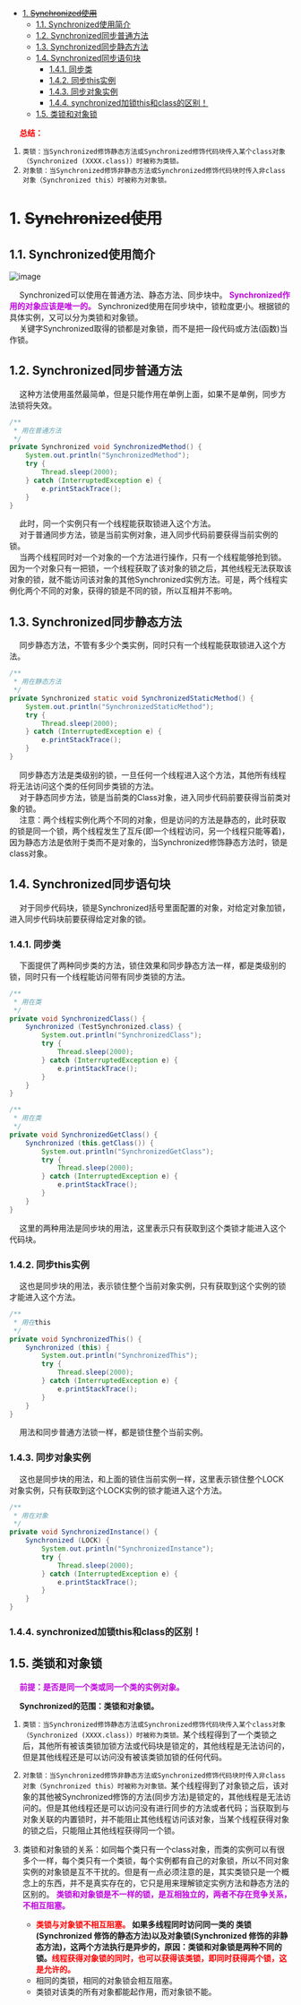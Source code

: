 

<!-- TOC -->

- [1. ~~Synchronized使用~~](#1-synchronized使用)
    - [1.1. Synchronized使用简介](#11-synchronized使用简介)
    - [1.2. Synchronized同步普通方法](#12-synchronized同步普通方法)
    - [1.3. Synchronized同步静态方法](#13-synchronized同步静态方法)
    - [1.4. Synchronized同步语句块](#14-synchronized同步语句块)
        - [1.4.1. 同步类](#141-同步类)
        - [1.4.2. 同步this实例](#142-同步this实例)
        - [1.4.3. 同步对象实例](#143-同步对象实例)
        - [1.4.4. synchronized加锁this和class的区别！](#144-synchronized加锁this和class的区别)
    - [1.5. 类锁和对象锁](#15-类锁和对象锁)

<!-- /TOC -->

&emsp; **<font color = "red">总结：</font>**  
1. `类锁：当Synchronized修饰静态方法或Synchronized修饰代码块传入某个class对象（Synchronized (XXXX.class)）时被称为类锁。`
2. `对象锁：当Synchronized修饰非静态方法或Synchronized修饰代码块时传入非class对象（Synchronized this）时被称为对象锁。`


# 1. ~~Synchronized使用~~  
## 1.1. Synchronized使用简介
![image](https://gitee.com/wt1814/pic-host/raw/master/images/java/concurrent/multi-11.png)  

&emsp; Synchronized可以使用在普通方法、静态方法、同步块中。 **<font color = "clime">Synchronized作用的对象应该是唯一的。</font>** Synchronized使用在同步块中，锁粒度更小。根据锁的具体实例，又可以分为类锁和对象锁。  
&emsp; 关键字Synchronized取得的锁都是对象锁，而不是把一段代码或方法(函数)当作锁。  
<!-- 
锁非this对象具有一定的优点：如果在一个类中有很多个Synchronized方法，这时虽然能实现同步，但会受到阻塞，所以影响运行效率；但如果使用同步代码块锁非this对象，则Synchronized(非this)代码块中的程序与同步方法是异步的，不与其他锁this同步方法争抢this锁，则可 大大提高运行效率。  
在大多数的情况下，同步Synchronized代码块都不使用String作为锁对象，而改用其他，比如new Object()实例化一个 Object对象，但它并不放人缓存中。  
-->


## 1.2. Synchronized同步普通方法  
&emsp; 这种方法使用虽然最简单，但是只能作用在单例上面，如果不是单例，同步方法锁将失效。  

```java
/**
 * 用在普通方法
 */
private Synchronized void SynchronizedMethod() {
    System.out.println("SynchronizedMethod");
    try {
        Thread.sleep(2000);
    } catch (InterruptedException e) {
        e.printStackTrace();
    }
}
```
&emsp; 此时，同一个实例只有一个线程能获取锁进入这个方法。  
&emsp; 对于普通同步方法，锁是当前实例对象，进入同步代码前要获得当前实例的锁。  
&emsp; 当两个线程同时对一个对象的一个方法进行操作，只有一个线程能够抢到锁。因为一个对象只有一把锁，一个线程获取了该对象的锁之后，其他线程无法获取该对象的锁，就不能访问该对象的其他Synchronized实例方法。可是，两个线程实例化两个不同的对象，获得的锁是不同的锁，所以互相并不影响。  

## 1.3. Synchronized同步静态方法  
&emsp; 同步静态方法，不管有多少个类实例，同时只有一个线程能获取锁进入这个方法。  

```java
/**
 * 用在静态方法
 */
private Synchronized static void SynchronizedStaticMethod() {
    System.out.println("SynchronizedStaticMethod");
    try {
        Thread.sleep(2000);
    } catch (InterruptedException e) {
        e.printStackTrace();
    }
}
```
&emsp; 同步静态方法是类级别的锁，一旦任何一个线程进入这个方法，其他所有线程将无法访问这个类的任何同步类锁的方法。  
&emsp; 对于静态同步方法，锁是当前类的Class对象，进入同步代码前要获得当前类对象的锁。  
&emsp; 注意：两个线程实例化两个不同的对象，但是访问的方法是静态的，此时获取的锁是同一个锁，两个线程发生了互斥(即一个线程访问，另一个线程只能等着)，因为静态方法是依附于类而不是对象的，当Synchronized修饰静态方法时，锁是class对象。  

## 1.4. Synchronized同步语句块  
&emsp; 对于同步代码块，锁是Synchronized括号里面配置的对象，对给定对象加锁，进入同步代码块前要获得给定对象的锁。  

### 1.4.1. 同步类
&emsp; 下面提供了两种同步类的方法，锁住效果和同步静态方法一样，都是类级别的锁，同时只有一个线程能访问带有同步类锁的方法。  

```java
/**
 * 用在类
 */
private void SynchronizedClass() {
    Synchronized (TestSynchronized.class) {
        System.out.println("SynchronizedClass");
        try {
            Thread.sleep(2000);
        } catch (InterruptedException e) {
            e.printStackTrace();
        }
    }
}

/**
 * 用在类
 */
private void SynchronizedGetClass() {
    Synchronized (this.getClass()) {
        System.out.println("SynchronizedGetClass");
        try {
            Thread.sleep(2000);
        } catch (InterruptedException e) {
            e.printStackTrace();
        }
    }
}
```
&emsp; 这里的两种用法是同步块的用法，这里表示只有获取到这个类锁才能进入这个代码块。  

### 1.4.2. 同步this实例  
&emsp; 这也是同步块的用法，表示锁住整个当前对象实例，只有获取到这个实例的锁才能进入这个方法。  

```java
/**
 * 用在this
 */
private void SynchronizedThis() {
    Synchronized (this) {
        System.out.println("SynchronizedThis");
        try {
            Thread.sleep(2000);
        } catch (InterruptedException e) {
            e.printStackTrace();
        }
    }
}
```
&emsp; 用法和同步普通方法锁一样，都是锁住整个当前实例。  

### 1.4.3. 同步对象实例  
&emsp; 这也是同步块的用法，和上面的锁住当前实例一样，这里表示锁住整个LOCK 对象实例，只有获取到这个LOCK实例的锁才能进入这个方法。  

```java
/**
 * 用在对象
 */
private void SynchronizedInstance() {
    Synchronized (LOCK) {
        System.out.println("SynchronizedInstance");
        try {
            Thread.sleep(2000);
        } catch (InterruptedException e) {
            e.printStackTrace();
        }
    }
}
```

### 1.4.4. synchronized加锁this和class的区别！ 
<!-- 
https://mp.weixin.qq.com/s/ewXpaeMYNx7FAW_fYoQbPg
--> 


 
## 1.5. 类锁和对象锁
&emsp; **<font color = "clime">前提：是否是同一个类或同一个类的实例对象。</font>**    

&emsp; **Synchronized的范围：类锁和对象锁。** 
1. `类锁：当Synchronized修饰静态方法或Synchronized修饰代码块传入某个class对象（Synchronized (XXXX.class)）时被称为类锁。`某个线程得到了一个类锁之后，其他所有被该类锁加锁方法或代码块是锁定的，其他线程是无法访问的，但是其他线程还是可以访问没有被该类锁加锁的任何代码。  
2. `对象锁：当Synchronized修饰非静态方法或Synchronized修饰代码块时传入非class对象（Synchronized this）时被称为对象锁。`某个线程得到了对象锁之后，该对象的其他被Synchronized修饰的方法(同步方法)是锁定的，其他线程是无法访问的。但是其他线程还是可以访问没有进行同步的方法或者代码；当获取到与对象关联的内置锁时，并不能阻止其他线程访问该对象，当某个线程获得对象的锁之后，只能阻止其他线程获得同一个锁。  
3. 类锁和对象锁的关系：如同每个类只有一个class对象，而类的实例可以有很多个一样，每个类只有一个类锁，每个实例都有自己的对象锁，所以不同对象实例的对象锁是互不干扰的。但是有一点必须注意的是，其实类锁只是一个概念上的东西，并不是真实存在的，它只是用来理解锁定实例方法和静态方法的区别的。 **<font color = "clime">类锁和对象锁是不一样的锁，是互相独立的，两者不存在竞争关系，不相互阻塞。</font>**  

    * **<font color = "red">类锁与对象锁不相互阻塞。</font> 如果多线程同时访问同一类的 类锁(Synchronized 修饰的静态方法)以及对象锁(Synchronized 修饰的非静态方法)，这两个方法执行是异步的，原因：类锁和对象锁是两种不同的锁。<font color = "red">线程获得对象锁的同时，也可以获得该类锁，即同时获得两个锁，这是允许的。</font>**  
    * 相同的类锁，相同的对象锁会相互阻塞。
    * 类锁对该类的所有对象都能起作用，而对象锁不能。